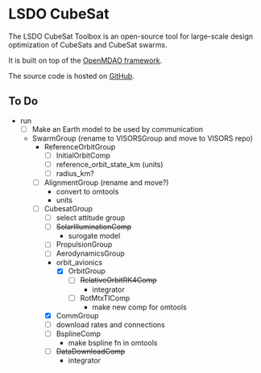 # LSDO CubeSat

The LSDO CubeSat Toolbox is an open-source tool for large-scale design
optimization of CubeSats and CubeSat swarms.

It is built on top of the [OpenMDAO framework](https://openmdao.org/).

The source code is hosted on
[GitHub](https://github.com/lsdolab/lsdo_cubesat).

## To Do

- run
  - [ ] Make an Earth model to be used by communication
  - SwarmGroup (rename to VISORSGroup and move to VISORS repo)
    - ReferenceOrbitGroup
      - [ ] InitialOrbitComp
      - [ ] reference_orbit_state_km  (units)
      - [ ] radius_km?
    - [ ] AlignmentGroup (rename and move?)
      - convert to omtools
      - units
    - [ ] CubesatGroup
      - [ ] select attitude group
      - [ ] ~~SolarIlluminationComp~~
        - surogate model
      - [ ] PropulsionGroup
      - [ ] AerodynamicsGroup
      - orbit_avionics
        - [x] OrbitGroup
          - [ ] ~~RelativeOrbitRK4Comp~~
            - integrator
          - [ ] RotMtxTIComp
            - make new comp for omtools
      - [x] CommGroup
      - [ ] download rates and connections
      - [ ] BsplineComp
        - make bspline fn in omtools
      - [ ] ~~DataDownloadComp~~
        - integrator
